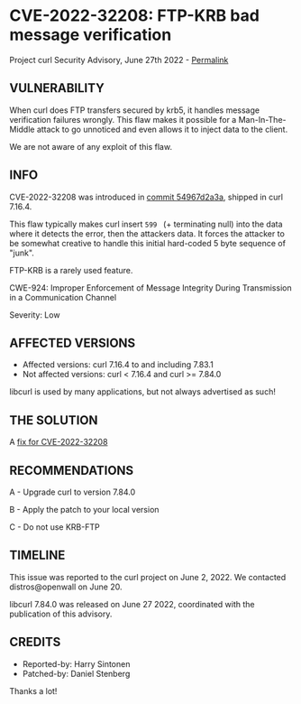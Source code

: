 CVE-2022-32208: FTP-KRB bad message verification
================================================

Project curl Security Advisory, June 27th 2022 -
[Permalink](https://curl.se/docs/CVE-2022-32208.html)

VULNERABILITY
-------------

When curl does FTP transfers secured by krb5, it handles message verification
failures wrongly. This flaw makes it possible for a Man-In-The-Middle attack
to go unnoticed and even allows it to inject data to the client.

We are not aware of any exploit of this flaw.

INFO
----

CVE-2022-32208 was introduced in [commit
54967d2a3a](https://github.com/curl/curl/commit/54967d2a3a), shipped
in curl 7.16.4.

This flaw typically makes curl insert `599 ` (+ terminating null) into the
data where it detects the error, then the attackers data. It forces the
attacker to be somewhat creative to handle this initial hard-coded 5 byte
sequence of "junk".

FTP-KRB is a rarely used feature.

CWE-924: Improper Enforcement of Message Integrity During Transmission in a
Communication Channel

Severity: Low

AFFECTED VERSIONS
-----------------

- Affected versions: curl 7.16.4 to and including 7.83.1
- Not affected versions: curl < 7.16.4 and curl >= 7.84.0

libcurl is used by many applications, but not always advertised as such!

THE SOLUTION
------------

A [fix for CVE-2022-32208](https://github.com/curl/curl/commit/6ecdf5136b52af7)

RECOMMENDATIONS
--------------

 A - Upgrade curl to version 7.84.0

 B - Apply the patch to your local version
 
 C - Do not use KRB-FTP
 
TIMELINE
--------

This issue was reported to the curl project on June 2, 2022. We contacted
distros@openwall on June 20.

libcurl 7.84.0 was released on June 27 2022, coordinated with the publication
of this advisory.

CREDITS
-------

- Reported-by: Harry Sintonen
- Patched-by: Daniel Stenberg

Thanks a lot!
